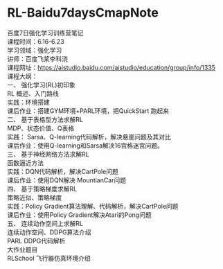 # RL-Baidu7daysCmapNote
百度7日强化学习训练营笔记  
课程时间：6.16-6.23  
学习领域：强化学习  
讲师：百度飞桨李科浇  
课程网址：https://aistudio.baidu.com/aistudio/education/group/info/1335  
课程大纲：  
一、 强化学习(RL)初印象  
	RL 概述、入门路线  
	实践：环境搭建  
	课后作业：搭建GYM环境+PARL环境，把QuickStart 跑起来  
二、 基于表格型方法求解RL  
	MDP、状态价值、Q表格  
	实践： Sarsa、Q-learning代码解析，解决悬崖问题及其对比  
	课后作业：使用Q-learning和Sarsa解决16宫格迷宫问题。  
三、 基于神经网络方法求解RL  
	函数逼近方法  
	实践：DQN代码解析，解决CartPole问题  
	课后作业：使用DQN解决 MountianCar问题  
四、 基于策略梯度求解RL  
	策略近似、策略梯度  
	实践：Policy Gradient算法理解、代码解析，解决CartPole问题  
	课后作业：使用Policy Gradient解决Atari的Pong问题  
五、 连续动作空间上求解RL  
	连续动作空间、DDPG算法介绍  
	PARL DDPG代码解析  
	大作业题目  
	RLSchool 飞行器仿真环境介绍  
